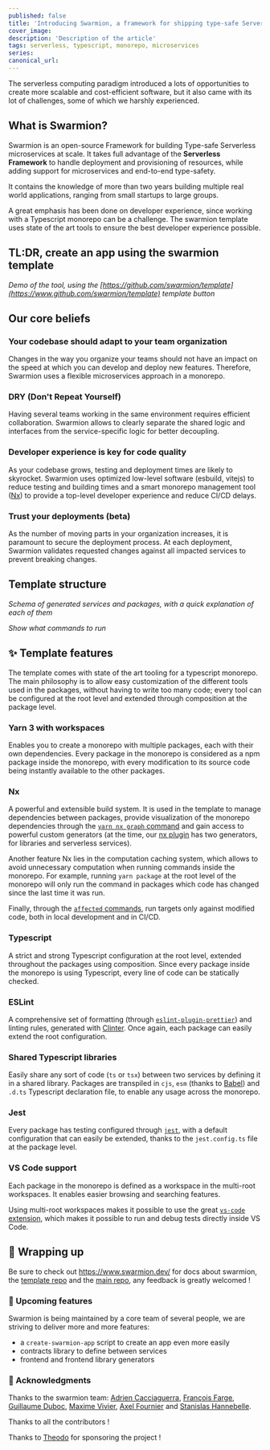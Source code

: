 ```yaml
---
published: false
title: 'Introducing Swarmion, a framework for shipping type-safe Serverless microservices at scale'
cover_image:
description: 'Description of the article'
tags: serverless, typescript, monorepo, microservices
series:
canonical_url:
---
```


The serverless computing paradigm introduced a lots of opportunities to create more scalable and cost-efficient software, but it also came with its lot of challenges, some of which we harshly experienced.

## What is Swarmion?[](https://www.swarmion.dev/docs#what-is-swarmion)

Swarmion is an open-source Framework for building Type-safe Serverless microservices at scale. It takes full advantage of the **Serverless Framework** to handle deployment and provisioning of resources, while adding support for microservices and end-to-end type-safety.

It contains the knowledge of more than two years building multiple real world applications, ranging from small startups to large groups.

A great emphasis has been done on developer experience, since working with a Typescript monorepo can be a challenge. The swarmion template uses state of the art tools to ensure the best developer experience possible.

## TL:DR, create an app using the swarmion template

_Demo of the tool, using the [https://github.com/swarmion/template](https://www.github.com/swarmion/template) template button_

## Our core beliefs[](https://www.swarmion.dev/docs#our-core-beliefs)

### Your codebase should adapt to your team organization[](https://www.swarmion.dev/docs#your-codebase-should-adapt-to-your-team-organization)

Changes in the way you organize your teams should not have an impact on the speed at which you can develop and deploy new features. Therefore, Swarmion uses a flexible microservices approach in a monorepo.

### DRY (Don't Repeat Yourself)[](https://www.swarmion.dev/docs#dry-dont-repeat-yourself)

Having several teams working in the same environment requires efficient collaboration. Swarmion allows to clearly separate the shared logic and interfaces from the service-specific logic for better decoupling.

### Developer experience is key for code quality[](https://www.swarmion.dev/docs#developer-experience-is-key-for-code-quality)

As your codebase grows, testing and deployment times are likely to skyrocket. Swarmion uses optimized low-level software (esbuild, vitejs) to reduce testing and building times and a smart monorepo management tool ([Nx](https://nx.dev/)) to provide a top-level developer experience and reduce CI/CD delays.

### Trust your deployments (beta)[](https://www.swarmion.dev/docs#trust-your-deployments-beta)

As the number of moving parts in your organization increases, it is paramount to secure the deployment process. At each deployment, Swarmion validates requested changes against all impacted services to prevent breaking changes.

## Template structure

_Schema of generated services and packages, with a quick explanation of each of them_

_Show what commands to run_

## ✨ Template features

The template comes with state of the art tooling for a typescript monorepo. The main philosophy is to allow easy customization of the different tools used in the packages, without having to write too many code; every tool can be configured at the root level and extended through composition at the package level.

### Yarn 3 with workspaces

Enables you to create a monorepo with multiple packages, each with their own dependencies. Every package in the monorepo is considered as a npm package inside the monorepo, with every modification to its source code being instantly available to the other packages.

### Nx

A powerful and extensible build system. It is used in the template to manage dependencies between packages, provide visualization of the monorepo dependencies through the [`yarn nx graph` command](https://nx.dev/cli/dep-graph) and gain access to powerful custom generators (at the time, our [nx plugin](https://www.swarmion.dev/docs/code-structure/nx-plugin) has two generators, for libraries and serverless services).

Another feature Nx lies in the computation caching system, which allows to avoid unnecessary computation when running commands inside the monorepo. For example, running `yarn package` at the root level of the monorepo will only run the command in packages which code has changed since the last time it was run.

Finally, through the [`affected` commands](https://nx.dev/using-nx/affected), run targets only against modified code, both in local development and in CI/CD.

### Typescript

A strict and strong Typescript configuration at the root level, extended throughout the packages using composition. Since every package inside the monorepo is using Typescript, every line of code can be statically checked.

### ESLint

A comprehensive set of formatting (through [`eslint-plugin-prettier`](https://github.com/prettier/eslint-plugin-prettier)) and linting rules, generated with [Clinter](https://github.com/theodo/clinter). Once again, each package can easily extend the root configuration.

### Shared Typescript libraries

Easily share any sort of code (`ts` or `tsx`) between two services by defining it in a shared library. Packages are transpiled in `cjs`, `esm` (thanks to [Babel](https://babeljs.io/)) and `.d.ts` Typescript declaration file, to enable any usage across the monorepo.

### Jest

Every package has testing configured through [`jest`](https://jestjs.io/), with a default configuration that can easily be extended, thanks to the `jest.config.ts` file at the package level.

### VS Code support

Each package in the monorepo is defined as a workspace in the multi-root workspaces. It enables easier browsing and searching features.

Using multi-root workspaces makes it possible to use the great [`vs-code` extension](https://github.com/jest-community/vscode-jest#how-to-use-the-extension-with-monorepo-projects), which makes it possible to run and debug tests directly inside VS Code.

## 🎁 Wrapping up

Be sure to check out https://www.swarmion.dev/ for docs about swarmion, the [template repo](https://github.com/swarmion/template) and the [main repo](https://github.com/swarmion/swarmion), any feedback is greatly welcomed !

### 🎄 Upcoming features

Swarmion is being maintained by a core team of several people, we are striving to deliver more and more features:

- a `create-swarmion-app` script to create an app even more easily
- contracts library to define between services
- frontend and frontend library generators

### 🤝 Acknowledgments

Thanks to the swarmion team: [Adrien Cacciaguerra](https://github.com/orgs/swarmion/people/adriencaccia), [François Farge](https://github.com/orgs/swarmion/people/fargito), [Guillaume Duboc](https://github.com/orgs/swarmion/people/guillaumeduboc), [Maxime Vivier](https://github.com/orgs/swarmion/people/MaximeVivier), [Axel Fournier](https://github.com/orgs/swarmion/people/Sc0ra) and [Stanislas Hannebelle](https://github.com/orgs/swarmion/people/StanHannebelle).

Thanks to all the contributors !

Thanks to [Theodo](https://www.theodo.fr/) for sponsoring the project !

